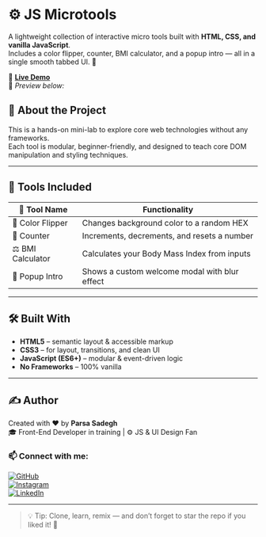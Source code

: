 # ⚙️ JS Microtools

A lightweight collection of interactive micro tools built with **HTML, CSS, and vanilla JavaScript**.  
Includes a color flipper, counter, BMI calculator, and a popup intro — all in a single smooth tabbed UI. 🧪

🔗 **[Live Demo](https://parsadgh.github.io/js-microtools/)**  
📸 *Preview below:*


## 🧠 About the Project

This is a hands-on mini-lab to explore core web technologies without any frameworks.  
Each tool is modular, beginner-friendly, and designed to teach core DOM manipulation and styling techniques.

---

## 🧰 Tools Included

| 🧩 Tool Name     | Functionality                                    |
|------------------|--------------------------------------------------|
| 🎨 Color Flipper | Changes background color to a random HEX         |
| 🔢 Counter       | Increments, decrements, and resets a number      |
| ⚖️ BMI Calculator | Calculates your Body Mass Index from inputs      |
| 💬 Popup Intro   | Shows a custom welcome modal with blur effect    |

---

## 🛠️ Built With

- **HTML5** – semantic layout & accessible markup  
- **CSS3** – for layout, transitions, and clean UI  
- **JavaScript (ES6+)** – modular & event-driven logic  
- **No Frameworks** – 100% vanilla

---

## ✍️ Author

Created with ❤️ by **Parsa Sadegh**  
🎓 Front-End Developer in training | ⚙️ JS & UI Design Fan  

### 📫 Connect with me:

[![GitHub](https://img.shields.io/badge/GitHub-%2312100E.svg?style=for-the-badge&logo=github&logoColor=white)](https://github.com/Parsadgh)  
[![Instagram](https://img.shields.io/badge/Instagram-%23E4405F.svg?style=for-the-badge&logo=instagram&logoColor=white)](https://www.instagram.com/parsa.sdgh.dev)  
[![LinkedIn](https://img.shields.io/badge/LinkedIn-%230077B5.svg?style=for-the-badge&logo=linkedin&logoColor=white)](https://www.linkedin.com/in/parsa-sadegh-440a572a2)

---

> 💡 Tip: Clone, learn, remix — and don’t forget to star the repo if you liked it! 🌟
